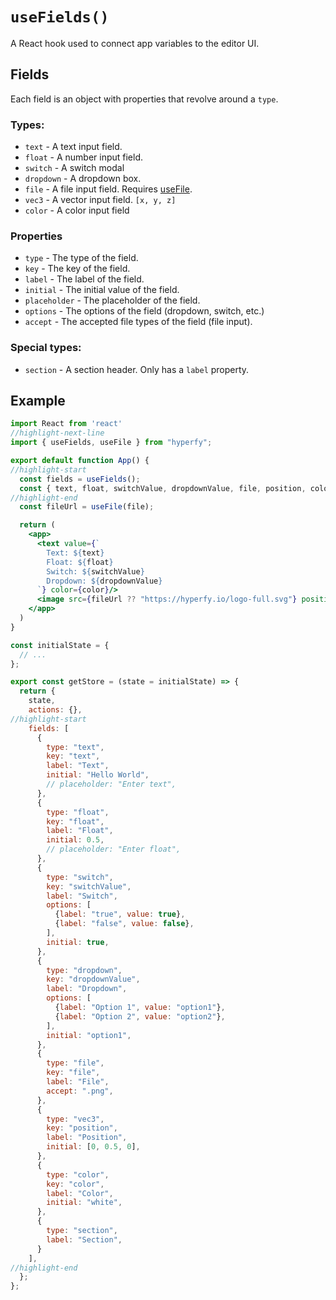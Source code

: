 # `useFields()`

A React hook used to connect app variables to the editor UI.

## Fields

Each field is an object with properties that revolve around a `type`.

### Types:

- `text` - A text input field.
- `float` - A number input field.
- `switch` - A switch modal
- `dropdown` - A dropdown box.
- `file` - A file input field. Requires [useFile](use-file).
- `vec3` - A vector input field. `[x, y, z]`
- `color` - A color input field

### Properties

- `type` - The type of the field.
- `key` - The key of the field.
- `label` - The label of the field.
- `initial` - The initial value of the field.
- `placeholder` - The placeholder of the field.
- `options` - The options of the field (dropdown, switch, etc.)
- `accept` - The accepted file types of the field (file input).

### Special types:

- `section` - A section header. Only has a `label` property.

## Example

```jsx
import React from 'react'
//highlight-next-line
import { useFields, useFile } from "hyperfy";

export default function App() {
//highlight-start
  const fields = useFields();
  const { text, float, switchValue, dropdownValue, file, position, color } = fields;
//highlight-end
  const fileUrl = useFile(file);

  return (
    <app>
      <text value={`
        Text: ${text}
        Float: ${float}
        Switch: ${switchValue}
        Dropdown: ${dropdownValue}
      `} color={color}/>
      <image src={fileUrl ?? "https://hyperfy.io/logo-full.svg"} position={position} />
    </app>
  )
}

const initialState = {
  // ...
};

export const getStore = (state = initialState) => {
  return {
    state,
    actions: {},
//highlight-start
    fields: [
      {
        type: "text",
        key: "text",
        label: "Text",
        initial: "Hello World",
        // placeholder: "Enter text",
      },
      {
        type: "float",
        key: "float",
        label: "Float",
        initial: 0.5,
        // placeholder: "Enter float",
      },
      {
        type: "switch",
        key: "switchValue",
        label: "Switch",
        options: [
          {label: "true", value: true},
          {label: "false", value: false},
        ],
        initial: true,
      },
      {
        type: "dropdown",
        key: "dropdownValue",
        label: "Dropdown",
        options: [
          {label: "Option 1", value: "option1"},
          {label: "Option 2", value: "option2"},
        ],
        initial: "option1",
      },
      {
        type: "file",
        key: "file",
        label: "File",
        accept: ".png",
      },
      {
        type: "vec3",
        key: "position",
        label: "Position",
        initial: [0, 0.5, 0],
      },
      {
        type: "color",
        key: "color",
        label: "Color",
        initial: "white",
      },
      {
        type: "section",
        label: "Section",
      }
    ],
//highlight-end
  };
};
```
